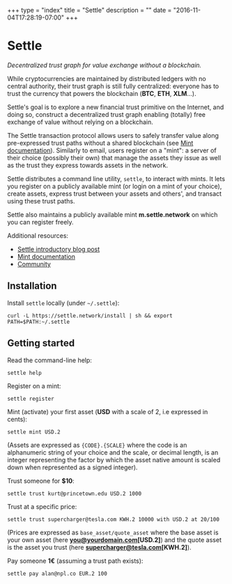 +++
type = "index"
title = "Settle"
description = ""
date = "2016-11-04T17:28:19-07:00"
+++
# Settle

*Decentralized trust graph for value exchange without a blockchain.*

While cryptocurrencies are maintained by distributed ledgers with no central
authority, their trust graph is still fully centralized: everyone has to trust
the currency that powers the blockchain (**BTC**, **ETH**, **XLM**...).

Settle's goal is to explore a new financial trust primitive on the Internet,
and doing so, construct a decentralized trust graph enabling (totally) free
exchange of value without relying on a blockchain.

The Settle transaction protocol allows users to safely transfer value along
pre-expressed trust paths without a shared blockchain (see [Mint
documentation](/documentation)). Similarly to email, users register on
a "mint": a server of their choice (possibly their own) that manage the assets
they issue as well as the trust they express towards assets in the network.

Settle distributes a command line utility, `settle`, to interact with mints. It
lets you register on a publicly available mint (or login on a mint of your
choice), create assets, express trust between your assets and others', and
transact using these trust paths.

Settle also maintains a publicly available mint **m.settle.network** on which you
can register freely.

Additional resources:

- [Settle introductory blog post](posts/intro)
- [Mint documentation](documentation)
- [Community](community)

## Installation

Install `settle` locally (under `~/.settle`):
```
curl -L https://settle.network/install | sh && export PATH=$PATH:~/.settle
```
## Getting started

Read the command-line help:
```
settle help
```

Register on a mint:
```
settle register
```

Mint (activate) your first asset (**USD** with a scale of 2, i.e expressed in cents):
```
settle mint USD.2
```
(Assets are expressed as `{CODE}.{SCALE}` where the code is an alphanumeric
string of your choice and the scale, or decimal length, is an integer
representing the factor by which the asset native amount is scaled down when
represented as a signed integer).

Trust someone for **$10**:
```
settle trust kurt@princetown.edu USD.2 1000
```

Trust at a specific price:
```
settle trust supercharger@tesla.com KWH.2 10000 with USD.2 at 20/100
```
(Prices are expressed as `base_asset/quote_asset` where the base asset is your
own asset (here **you@yourdomain.com[USD.2]**) and the quote asset is the asset
you trust (here **supercharger@tesla.com[KWH.2]**).


Pay someone **1€** (assuming a trust path exists):
```
settle pay alan@npl.co EUR.2 100
```
